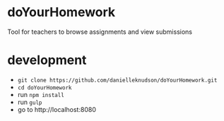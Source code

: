 # doYourHomework
Tool for teachers to browse assignments and view submissions

# development
- `git clone https://github.com/danielleknudson/doYourHomework.git`
- `cd doYourHomework`
- run `npm install`
- run `gulp`
- go to http://localhost:8080